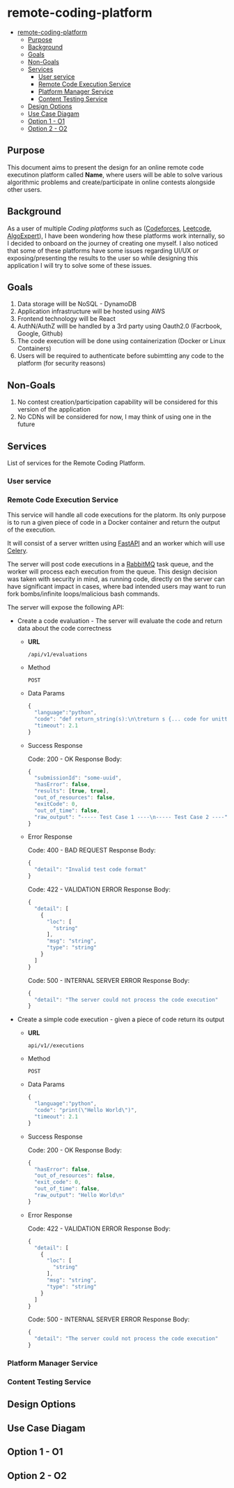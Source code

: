 # remote-coding-platform

- [remote-coding-platform](#remote-coding-platform)
  - [Purpose](#purpose)
  - [Background](#background)
  - [Goals](#goals)
  - [Non-Goals](#non-goals)
  - [Services](#services)
    - [User service](#user-service)
    - [Remote Code Execution Service](#remote-code-execution-service)
    - [Platform Manager Service](#platform-manager-service)
    - [Content Testing Service](#content-testing-service)
  - [Design Options](#design-options)
  - [Use Case Diagam](#use-case-diagam)
  - [Option 1 - O1](#option-1---o1)
  - [Option 2 - O2](#option-2---o2)

## Purpose

This document aims to present the design for an online remote code executinon platform called **Name**, where users will be able to solve various algorithmic problems and create/participate in online contests alongside other users.

## Background

As a user of multiple *Coding platforms* such as ([Codeforces](https://codeforces.com/), [Leetcode](https://leetcode.com/), [AlgoExpert](https://www.algoexpert.io/)), I have been wondering how these platforms work internally, so I
decided to onboard on the journey of creating one myself. I also noticed that some of these platforms have some issues regarding UI/UX or exposing/presenting the results to the user so while designing this application I will try to solve some of these issues.

## Goals
1. Data storage willl be NoSQL - DynamoDB
2. Application infrastructure will be hosted using AWS
3. Frontend technology will be React
4. AuthN/AuthZ willl be handled by a 3rd party using Oauth2.0 (Facrbook, Google, Github)
5. The code execution will be done using containerization (Docker or Linux Containers)
6. Users will be required to authenticate before subimtting any code to the platform (for security reasons)

## Non-Goals

1. No contest creation/participation capability will be considered for this version of the application
2. No CDNs will be considered for now, I may think of using one in the future

## Services
List of services for the Remote Coding Platform.

### User service
### Remote Code Execution Service
This service will handle all code executions for the platorm. Its only purpose is to run a given piece of code in a Docker container and return
the output of the execution.

It will consist of a server written using [FastAPI](https://fastapi.tiangolo.com/) and an worker which will use [Celery](https://docs.celeryproject.org/en/stable/getting-started/introduction.html).

The server will post code executions in a [RabbitMQ](https://www.rabbitmq.com/) task queue, and the worker will process each execution from the queue.
This design decision was taken with security in mind, as running code, directly on the server can have significant impact in cases, where bad intended users
may want to run fork bombs/infinite loops/malicious bash commands.

The server will expose the following API:

* Create a code evaluation - The server will evaluate the code and return data about the code correctness
  * **URL**
    
    `/api/v1/evaluations`

  * Method

    `POST`

  * Data Params

    ```javascript
    {
      "language":"python",
      "code": "def return_string(s):\n\treturn s {... code for unittesting the method}",
      "timeout": 2.1 
    }
    ```
  * Success Response

    Code: 200 - OK
    Response Body:

    ```javascript
    {
      "submissionId": "some-uuid",
      "hasError": false, 
      "results": [true, true],
      "out_of_resources": false,
      "exitCode": 0,
      "out_of_time": false,
      "raw_output": "----- Test Case 1 ----\n----- Test Case 2 ----"
    }
    ```
  * Error Response

    Code: 400 - BAD REQUEST
    Response Body:
    ```javascript
    {
      "detail": "Invalid test code format"
    }
    ```

    Code: 422 - VALIDATION ERROR
    Response Body:
    ```javascript
    {
      "detail": [
        {
          "loc": [
            "string"
          ],
          "msg": "string",
          "type": "string"
        }
      ]
    }
    ```

    Code: 500 - INTERNAL SERVER ERROR
    Response Body:
    ```javascript
    {
      "detail": "The server could not process the code execution"
    }
    ```

* Create a simple code execution - given a piece of code return its output
  
  * **URL**
    
    `api/v1//executions`

  * Method

    `POST`

  * Data Params

    ```javascript
    {
      "language":"python",
      "code": "print(\"Hello World\")",
      "timeout": 2.1
    }
    ```
  * Success Response

    Code: 200 - OK
    Response Body:

    ```javascript
    {
      "hasError": false,
      "out_of_resources": false,
      "exit_code": 0,
      "out_of_time": false,
      "raw_output": "Hello World\n"
    }
    ```
  * Error Response

    Code: 422 - VALIDATION ERROR
    Response Body:
    ```javascript
    {
      "detail": [
        {
          "loc": [
            "string"
          ],
          "msg": "string",
          "type": "string"
        }
      ]
    }
    ```

    Code: 500 - INTERNAL SERVER ERROR
    Response Body:
    ```javascript
    {
      "detail": "The server could not process the code execution"
    }
    ```


### Platform Manager Service 
### Content Testing Service

## Design Options

## Use Case Diagam
## Option 1 - O1
## Option 2 - O2
